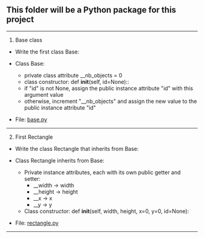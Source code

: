 ## This folder will be a Python package for this project

---------------------------------------------------------

1. Base class

- Write the first class Base:

- Class Base:
    - private class attribute __nb_objects = 0
    - class constructor: def __init__(self, id=None)::
    - if "id" is not None, assign the public instance attribute "id" with this argument value
    - otherwise, increment "__nb_objects" and assign the new value to the public instance attribute "id"

- File: [base.py](./base.py)

---

2. First Rectangle

- Write the class Rectangle that inherits from Base:


- Class Rectangle inherits from Base:
    - Private instance attributes, each with its own public getter and setter:
        - __width -> width
        - __height -> height
        - __x -> x
        - __y -> y
    - Class constructor: def __init__(self, width, height, x=0, y=0, id=None):

- File: [rectangle.py](./rectangle.py)

---